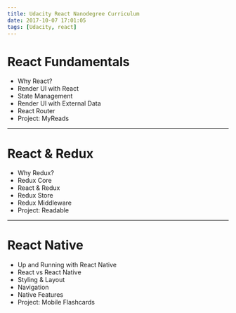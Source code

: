 ```yaml
---
title: Udacity React Nanodegree Curriculum
date: 2017-10-07 17:01:05
tags: [Udacity, react]
---
```


# React Fundamentals
- Why React?
- Render UI with React
- State Management
- Render UI with External Data
- React Router
- Project: MyReads

----

# React & Redux
- Why Redux?
- Redux Core
- React & Redux
- Redux Store
- Redux Middleware
- Project: Readable

----

# React Native
- Up and Running with React Native
- React vs React Native
- Styling & Layout
- Navigation
- Native Features
- Project: Mobile Flashcards

